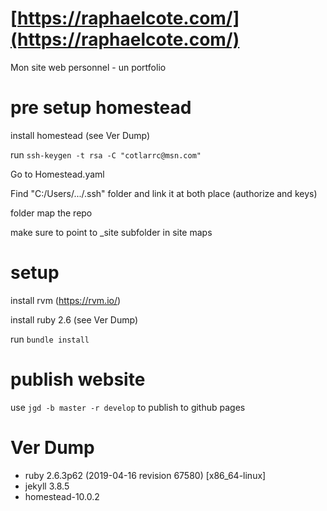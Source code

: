 # [https://raphaelcote.com/](https://raphaelcote.com/)

Mon site web personnel - un portfolio

# pre setup homestead

install homestead (see Ver Dump)

run `ssh-keygen -t rsa -C "cotlarrc@msn.com"`

Go to Homestead.yaml

Find "C:/Users/.../.ssh" folder and link it at both place (authorize and keys)

folder map the repo

make sure to point to _site subfolder in site maps

# setup

install rvm (https://rvm.io/)

install ruby 2.6 (see Ver Dump)

run `bundle install`

# publish website

use `jgd -b master -r develop` to publish to github pages

# Ver Dump

- ruby 2.6.3p62 (2019-04-16 revision 67580) [x86_64-linux]
- jekyll 3.8.5
- homestead-10.0.2
